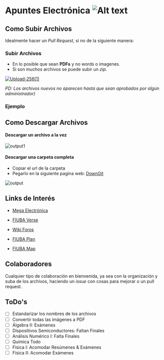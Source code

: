 # Apuntes Electrónica    ![Alt text](https://cms.fi.uba.ar/uploads/logo_FIUBA_color_2_eb5b4d0124.png)
 

## Como Subir Archivos
Idealmente hacer un *Pull Request*, si no de la siguiente manera:

### Subir Archivos
- En lo posible que sean **PDFs** y no words o imagenes.
- Si son muchos archivos se puede subir un *zip*.

[![Upload-256(1)](https://user-images.githubusercontent.com/23293753/178126282-689189c9-5e28-43c7-867e-902dbf82afbe.png)
](https://github.com/igonzalezb/FIUBA-Electronica/issues/new?assignees=&labels=New+Files&template=subir-apuntes---ex-menes.md&title=CODIGO+-+NOMBRE_DE_LA_MATERIA)

*PD: Los archivos nuevos no aparecen hasta que sean aprobados por algún administrador)*


### Ejemplo


## Como Descargar Archivos
#### Descargar un archivo a la vez
![output1](https://user-images.githubusercontent.com/23293753/178125537-31eeb6ba-b995-43d5-b809-faafdfcf81e0.gif)

#### Descargar una carpeta completa
- Copiar el url de la carpeta
- Pegarlo en la siguiente pagina web: [DownGit](https://downgit.github.io)

![output](https://user-images.githubusercontent.com/23293753/178126978-9efac7db-250f-487a-85dd-6f770e979e01.gif)

## Links de Interés

- [Mega Electrónica](https://mega.nz/folder/jVwnjCDJ#IcPqdY2XnOKU83iyZ5La4w)

- [FIUBA Verse](https://fiubaverse.github.io/)

- [Wiki Foros](http://wiki.foros-fiuba.com.ar/)

- [FIUBA Plan](https://fede.dm/FIUBA-Plan/)

- [FIUBA Map](https://fede.dm/FIUBA-Map/)

## Colaboradores

Cualquier tipo de colaboración en bienvenida, ya sea con la organización y suba de los archivos, haciendo un *issue* con cosas para mejorar o un pull request.

## ToDo's

- [ ] Estandarizar los nombres de los archivos
- [ ] Convertir todas las imágenes a PDF
- [ ] Álgebra II: Exámenes
- [ ] Dispositivos Semiconductores: Faltan Finales
- [ ] Análisis Numérico I: Falta Finales
- [ ] Química Todo
- [ ] Física I: Acomodar Resúmenes & Exámenes
- [ ] Física II: Acomodar Exámenes
